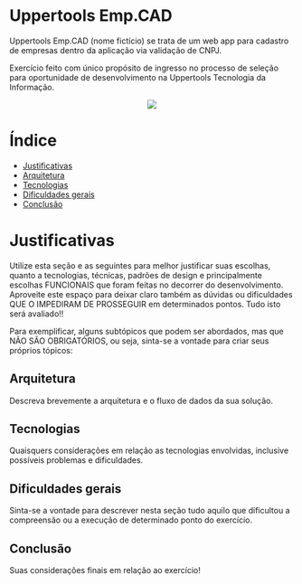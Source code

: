 # Uppertools Emp.CAD

Uppertools Emp.CAD (nome fictício) se trata de um web app para cadastro de empresas dentro da aplicação via validação de CNPJ.

Exercício feito com único propósito de ingresso no processo de seleção para oportunidade de desenvolvimento na Uppertools Tecnologia da Informação.

<p align="center">
<img src="http://img.shields.io/static/v1?label=STATUS&message=EM%20DESENVOLVIMENTO&color=GREEN&style=for-the-badge"/>
</p>

# Índice 

* [Justificativas](#justificativas)
* [Arquitetura](#arquitetura)
* [Tecnologias](#tecnologias)
* [Dificuldades gerais](#dificuldades_Gerais)
* [Conclusão](#conclusão)

# Justificativas

Utilize esta seção e as seguintes para melhor justificar suas escolhas, quanto a tecnologias, técnicas, padrões de design e principalmente escolhas FUNCIONAIS que foram feitas no decorrer do desenvolvimento.
Aproveite este espaço para deixar claro também as dúvidas ou dificuldades QUE O IMPEDIRAM DE PROSSEGUIR em determinados pontos.
Tudo isto será avaliado!!

Para exemplificar, alguns subtópicos que podem ser abordados, mas que NÃO SÃO OBRIGATÓRIOS, ou seja, sinta-se a vontade para criar seus próprios tópicos:

## Arquitetura

Descreva brevemente a arquitetura e o fluxo de dados da sua solução.

## Tecnologias

Quaisquers considerações em relação as tecnologias envolvidas, inclusive possíveis problemas e dificuldades.

## Dificuldades gerais

Sinta-se a vontade para descrever nesta seção tudo aquilo que dificultou a compreensão ou a execução de determinado ponto do exercício.

## Conclusão

Suas considerações finais em relação ao exercício!
